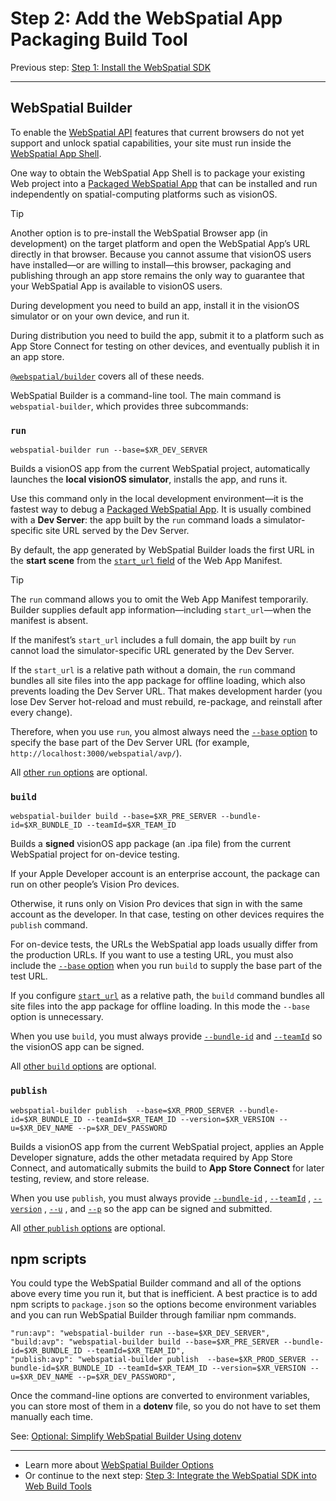 # Step 2: Add the WebSpatial App Packaging Build Tool

Previous step: [Step 1: Install the WebSpatial SDK](step-1-install-the-webspatial-sdk.md)

---

## WebSpatial Builder

To enable the [WebSpatial API](#) features that current browsers do not yet support and unlock spatial capabilities, your site must run inside the [WebSpatial App Shell](#).

One way to obtain the WebSpatial App Shell is to package your existing Web project into a [Packaged WebSpatial App](#) that can be installed and run independently on spatial-computing platforms such as visionOS.

> [!TIP]
> Another option is to pre-install the WebSpatial Browser app (in development) on the target platform and open the WebSpatial App’s URL directly in that browser. Because you cannot assume that visionOS users have installed—or are willing to install—this browser, packaging and publishing through an app store remains the only way to guarantee that your WebSpatial App is available to visionOS users.

During development you need to build an app, install it in the visionOS simulator or on your own device, and run it.

During distribution you need to build the app, submit it to a platform such as App Store Connect for testing on other devices, and eventually publish it in an app store.

[`@webspatial/builder`](#) covers all of these needs.

WebSpatial Builder is a command-line tool. The main command is `webspatial-builder`, which provides three subcommands:

### `run`

```shell
webspatial-builder run --base=$XR_DEV_SERVER
```

Builds a visionOS app from the current WebSpatial project, automatically launches the **local visionOS simulator**, installs the app, and runs it.

Use this command only in the local development environment—it is the fastest way to debug a [Packaged WebSpatial App](#). It is usually combined with a **Dev Server**: the app built by the `run` command loads a simulator-specific site URL served by the Dev Server.

By default, the app generated by WebSpatial Builder loads the first URL in the **start scene** from the [`start_url` field](#) of the Web App Manifest.

> [!TIP]
> The `run` command allows you to omit the Web App Manifest temporarily. Builder supplies default app information—including `start_url`—when the manifest is absent.

If the manifest’s `start_url` includes a full domain, the app built by `run` cannot load the simulator-specific URL generated by the Dev Server.

If the `start_url` is a relative path without a domain, the `run` command bundles all site files into the app package for offline loading, which also prevents loading the Dev Server URL. That makes development harder (you lose Dev Server hot-reload and must rebuild, re-package, and reinstall after every change).

Therefore, when you use `run`, you almost always need the [`--base` option](#) to specify the base part of the Dev Server URL (for example, `http://localhost:3000/webspatial/avp/`).

All [other `run` options](#) are optional.

### `build`

```shell
webspatial-builder build --base=$XR_PRE_SERVER --bundle-id=$XR_BUNDLE_ID --teamId=$XR_TEAM_ID
```

Builds a **signed** visionOS app package (an .ipa file) from the current WebSpatial project for on-device testing.

If your Apple Developer account is an enterprise account, the package can run on other people’s Vision Pro devices.

Otherwise, it runs only on Vision Pro devices that sign in with the same account as the developer. In that case, testing on other devices requires the `publish` command.

For on-device tests, the URLs the WebSpatial app loads usually differ from the production URLs. If you want to use a testing URL, you must also include the [`--base` option](#) when you run `build` to supply the base part of the test URL.

If you configure [`start_url`](#) as a relative path, the `build` command bundles all site files into the app package for offline loading. In this mode the `--base` option is unnecessary.

When you use `build`, you must always provide [`--bundle-id`](#) and [`--teamId`](#) so the visionOS app can be signed.

All [other `build` options](#) are optional.

### `publish`

```shell
webspatial-builder publish  --base=$XR_PROD_SERVER --bundle-id=$XR_BUNDLE_ID --teamId=$XR_TEAM_ID --version=$XR_VERSION --u=$XR_DEV_NAME --p=$XR_DEV_PASSWORD
```

Builds a visionOS app from the current WebSpatial project, applies an Apple Developer signature, adds the other metadata required by App Store Connect, and automatically submits the build to **App Store Connect** for later testing, review, and store release.

When you use `publish`, you must always provide [`--bundle-id`](#) , [`--teamId`](#) , [`--version`](#) , [`--u`](#) , and [`--p`](#) so the app can be signed and submitted.

All [other `publish` options](#) are optional.

## npm scripts

You could type the WebSpatial Builder command and all of the options above every time you run it, but that is inefficient. A best practice is to add npm scripts to `package.json` so the options become environment variables and you can run WebSpatial Builder through familiar npm commands.

```json5
"run:avp": "webspatial-builder run --base=$XR_DEV_SERVER",
"build:avp": "webspatial-builder build --base=$XR_PRE_SERVER --bundle-id=$XR_BUNDLE_ID --teamId=$XR_TEAM_ID",
"publish:avp": "webspatial-builder publish  --base=$XR_PROD_SERVER --bundle-id=$XR_BUNDLE_ID --teamId=$XR_TEAM_ID --version=$XR_VERSION --u=$XR_DEV_NAME --p=$XR_DEV_PASSWORD",
```

Once the command-line options are converted to environment variables, you can store most of them in a **dotenv** file, so you do not have to set them manually each time.

See: [Optional: Simplify WebSpatial Builder Using dotenv](optional-simplify-webspatial-builder-using-dotenv.md)

---

- Learn more about [WebSpatial Builder Options](parameters-of-the-webspatial-builder.md)
- Or continue to the next step: [Step 3: Integrate the WebSpatial SDK into Web Build Tools](step-3-integrate-webspatial-sdk-into-web-build-tools.md)
